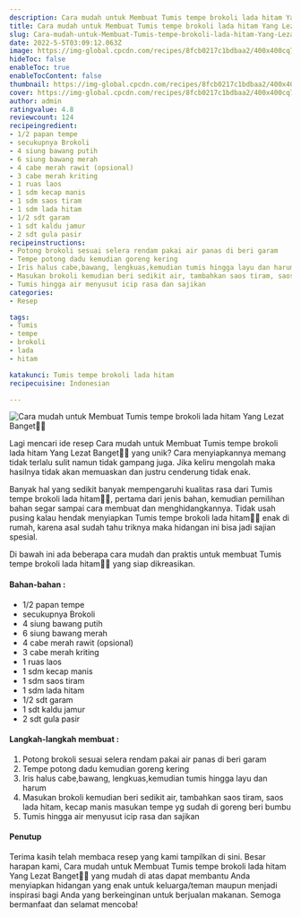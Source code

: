 ```yaml
---
description: Cara mudah untuk Membuat Tumis tempe brokoli lada hitam Yang Lezat Banget"
title: Cara mudah untuk Membuat Tumis tempe brokoli lada hitam Yang Lezat Banget
slug: Cara-mudah-untuk-Membuat-Tumis-tempe-brokoli-lada-hitam-Yang-Lezat-Banget
date: 2022-5-5T03:09:12.063Z
image: https://img-global.cpcdn.com/recipes/8fcb0217c1bdbaa2/400x400cq70/photo.jpg
hideToc: false
enableToc: true
enableTocContent: false
thumbnail: https://img-global.cpcdn.com/recipes/8fcb0217c1bdbaa2/400x400cq70/photo.jpg
cover: https://img-global.cpcdn.com/recipes/8fcb0217c1bdbaa2/400x400cq70/photo.jpg
author: admin
ratingvalue: 4.8
reviewcount: 124
recipeingredient:
- 1/2 papan tempe
- secukupnya Brokoli
- 4 siung bawang putih
- 6 siung bawang merah
- 4 cabe merah rawit (opsional)
- 3 cabe merah kriting
- 1 ruas laos
- 1 sdm kecap manis
- 1 sdm saos tiram
- 1 sdm lada hitam
- 1/2 sdt garam
- 1 sdt kaldu jamur
- 2 sdt gula pasir
recipeinstructions:
- Potong brokoli sesuai selera rendam pakai air panas di beri garam
- Tempe potong dadu kemudian goreng kering
- Iris halus cabe,bawang, lengkuas,kemudian tumis hingga layu dan harum
- Masukan brokoli kemudian beri sedikit air, tambahkan saos tiram, saos lada hitam, kecap manis masukan tempe yg sudah di goreng beri bumbu
- Tumis hingga air menyusut icip rasa dan sajikan
categories:
- Resep

tags:
- Tumis
- tempe
- brokoli
- lada
- hitam

katakunci: Tumis tempe brokoli lada hitam
recipecuisine: Indonesian

---
```


![Cara mudah untuk Membuat Tumis tempe brokoli lada hitam Yang Lezat Banget👩‍🍳](https://img-global.cpcdn.com/recipes/8fcb0217c1bdbaa2/400x400cq70/photo.jpg)

Lagi mencari ide resep Cara mudah untuk Membuat Tumis tempe brokoli lada hitam Yang Lezat Banget👩‍🍳 yang unik? Cara menyiapkannya memang tidak terlalu sulit namun tidak gampang juga. Jika keliru mengolah maka hasilnya tidak akan memuaskan dan justru cenderung tidak enak.

Banyak hal yang sedikit banyak mempengaruhi kualitas rasa dari Tumis tempe brokoli lada hitam👩‍🍳, pertama dari jenis bahan, kemudian pemilihan bahan segar sampai cara membuat dan menghidangkannya. Tidak usah pusing kalau hendak menyiapkan Tumis tempe brokoli lada hitam👩‍🍳 enak di rumah, karena asal sudah tahu triknya maka hidangan ini bisa jadi sajian spesial.

Di bawah ini ada beberapa cara mudah dan praktis untuk membuat Tumis tempe brokoli lada hitam👩‍🍳 yang siap dikreasikan.

<!--inarticleads1-->

#### Bahan-bahan :

- 1/2 papan tempe
- secukupnya Brokoli
- 4 siung bawang putih
- 6 siung bawang merah
- 4 cabe merah rawit (opsional)
- 3 cabe merah kriting
- 1 ruas laos
- 1 sdm kecap manis
- 1 sdm saos tiram
- 1 sdm lada hitam
- 1/2 sdt garam
- 1 sdt kaldu jamur
- 2 sdt gula pasir

<!--inarticleads2-->

#### Langkah-langkah membuat :

1. Potong brokoli sesuai selera rendam pakai air panas di beri garam
1. Tempe potong dadu kemudian goreng kering
1. Iris halus cabe,bawang, lengkuas,kemudian tumis hingga layu dan harum
1. Masukan brokoli kemudian beri sedikit air, tambahkan saos tiram, saos lada hitam, kecap manis masukan tempe yg sudah di goreng beri bumbu
1. Tumis hingga air menyusut icip rasa dan sajikan

#### Penutup

Terima kasih telah membaca resep yang kami tampilkan di sini. Besar harapan kami, Cara mudah untuk Membuat Tumis tempe brokoli lada hitam Yang Lezat Banget👩‍🍳 yang mudah di atas dapat membantu Anda menyiapkan hidangan yang enak untuk keluarga/teman maupun menjadi inspirasi bagi Anda yang berkeinginan untuk berjualan makanan. Semoga bermanfaat dan selamat mencoba!